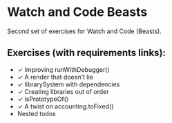 # Watch and Code Beasts
Second set of exercises for Watch and Code (Beasts). 

## Exercises (with requirements links):

- ✓ Improving runWithDebugger()
- ✓ A render that doesn't lie
- ✓ librarySystem with dependencies
- ✓ Creating libraries out of order
- ✓ isPrototypeOf()
- ✓ A twist on accounting.toFixed()
- Nested todos